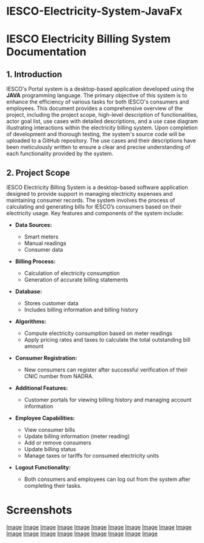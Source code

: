 # IESCO-Electricity-System-JavaFx

# IESCO Electricity Billing System Documentation

## 1. Introduction

IESCO's Portal system is a desktop-based application developed using the **JAVA** programming language. The primary objective of this system is to enhance the efficiency of various tasks for both IESCO's consumers and employees. This document provides a comprehensive overview of the project, including the project scope, high-level description of functionalities, actor goal list, use cases with detailed descriptions, and a use case diagram illustrating interactions within the electricity billing system. Upon completion of development and thorough testing, the system's source code will be uploaded to a GitHub repository. The use cases and their descriptions have been meticulously written to ensure a clear and precise understanding of each functionality provided by the system.

## 2. Project Scope

IESCO Electricity Billing System is a desktop-based software application designed to provide support in managing electricity expenses and maintaining consumer records. The system involves the process of calculating and generating bills for IESCO’s consumers based on their electricity usage. Key features and components of the system include:

- **Data Sources:**
  - Smart meters
  - Manual readings
  - Consumer data

- **Billing Process:**
  - Calculation of electricity consumption
  - Generation of accurate billing statements

- **Database:**
  - Stores customer data
  - Includes billing information and billing history

- **Algorithms:**
  - Compute electricity consumption based on meter readings
  - Apply pricing rates and taxes to calculate the total outstanding bill amount

- **Consumer Registration:**
  - New consumers can register after successful verification of their CNIC number from NADRA.

- **Additional Features:**
  - Customer portals for viewing billing history and managing account information

- **Employee Capabilities:**
  - View consumer bills
  - Update billing information (meter reading)
  - Add or remove consumers
  - Update billing status
  - Manage taxes or tariffs for consumed electricity units

- **Logout Functionality:**
  - Both consumers and employees can log out from the system after completing their tasks.
 
# Screenshots
[Image](/pictures/1.PNG)
[Image](2.PNG)
[Image](3.PNG)
[Image](4.PNG)
[Image](5.PNG)
[Image](6.PNG)
[Image](7.PNG)
[Image](8.PNG)
[Image](9.PNG)
[Image](10.PNG)
[Image](11.PNG)
[Image](12.PNG)
[Image](13.PNG)
[Image](14.PNG)
[Image](15.PNG)
[Image](16.PNG)
[Image](17.PNG)
[Image](18.PNG)
[Image](19.PNG)
[Image](20.PNG)
